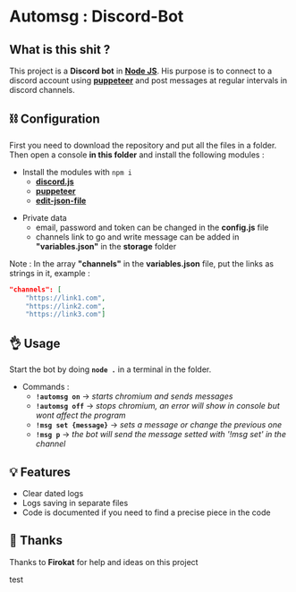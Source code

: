 # Automsg : Discord-Bot

## What is this shit ?

This project is a **Discord bot** in **[Node JS](https://nodejs.org/)**. His purpose is to connect to a discord account using **[puppeteer](https://www.npmjs.com/package/puppeteer)** and post messages at regular intervals in discord channels.

## ⛓ Configuration

First you need to download the repository and put all the files in a folder. Then open a console **in this folder** and install the following modules : 

- Install the modules with `npm i`
    * **[discord.js](https://discord.js.org/#/)**
    * **[puppeteer](https://www.npmjs.com/package/puppeteer)**
    * **[edit-json-file](https://www.npmjs.com/package/edit-json-file)**
  
* Private data
  * email, password and token can be changed in the **config.js**  file
  * channels link to go and write message can be added in **"variables.json"**  in the **storage** folder
  
Note : In the array **"channels"** in the **variables.json** file, put the links as strings in it, example :

```JSON
"channels": [
    "https://link1.com",
    "https://link2.com",
    "https://link3.com"]
```


## 👌 Usage

Start the bot by doing **`node .`** in a terminal in the folder.

* Commands :
  * **`!automsg on`** -> _starts chromium and sends messages_
  * **`!automsg off`** -> _stops chromium, an error will show in console but wont affect the program_
  * **`!msg set {message}`** -> _sets a message or change the previous one_
  * **`!msg p`** -> _the bot will send the message setted with '!msg set' in the channel_
  
## 💡 Features

* Clear dated logs
* Logs saving in separate files
* Code is documented if you need to find a precise piece in the code

## 🙏 Thanks
Thanks to **Firokat** for help and ideas on this project

test